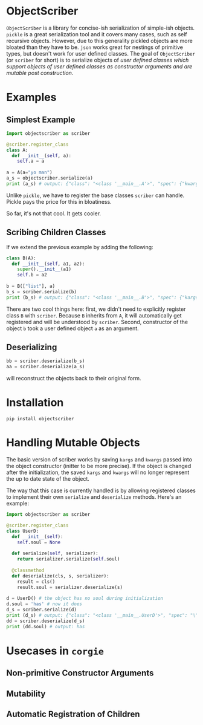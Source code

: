 # ObjectScriber
`ObjectScriber` is a library for concise-ish serialization of simple-ish objects. 
`pickle` is a great serialization tool and it covers many cases, such as self recursive objects. 
However, due to this generality pickled objects are more bloated than they have to be.
`json` works great for nestings of primitive types, but doesn't work for user defined classes.
The goal of `ObjectScriber` (or `scriber` for short) is to serialize objects of 
*user defined classes which support objects of user defined classes as constructor arguments and are mutable post construction*.

# Examples
## Simplest Example
```python
import objectscriber as scriber

@scriber.register_class
class A:
  def __init__(self, a):
    self.a = a
    
a = A(a="yo man") 
a_s = objectscriber.serialize(a) 
print (a_s) # output: {"class": "<class '__main__.A'>", "spec": {"kwargs": {"a": "yo man"}}}
```

Unlike `pickle`, we have to register the base classes `scriber` can handle. Pickle pays the price for this in bloatiness.

So far, it's not that cool. It gets cooler.

## Scribing Children Classes
If we extend the previous example by adding the following:
```python
class B(A): 
  def __init__(self, a1, a2):
    super().__init__(a1)
    self.b = a2
    
b = B(["list"], a)
b_s = scriber.serialize(b) 
print (b_s) # output: {"class": "<class '__main__.B'>", "spec": {"kargs": [["list"], {"class": "<class '__main__.A'>", "spec": {"kwargs": {"a": "yo man"}}}]}}
```

There are two cool things here: first, we didn't need to explicitly register class `B` 
with `scriber`. Because `B` inherits from `A`, it will automatically get registered and will be understood by
`scriber`. Second, constructor of the object `b` took a user defined object `a` as an argument. 

## Deserializing 
```python
bb = scriber.deserialize(b_s) 
aa = scriber.deserialize(a_s) 
```

will reconstruct the objects back to their original form.

# Installation
`pip install objectscriber`

# Handling Mutable Objects
The basic version of scriber works by saving `kargs` and `kwargs` passed into the object constructor (initter to be more precise). 
If the object is changed after the initialization, the saved `kargs` and `kwargs` will no longer represent the up to date state
of the object. 

The way that this case is currently handled is by allowing registered classes to implement their own `serialize` and `deserialize` methods. Here's an example:

```python
import objectscriber as scriber

@scriber.register_class 
class UserD: 
  def __init__(self):
    self.soul = None
    
  def serialize(self, serializer):
    return serializer.serialize(self.soul)
    
  @classmethod 
  def deserialize(cls, s, serializer):
    result = cls()
    result.soul = serializer.deserialize(s)
    
d = UserD() # the object has no soul during initialization
d.soul = 'has' # now it does
d_s = scriber.serialize(d) 
print (d_s) # output: {"class": "<class '__main__.UserD'>", "spec": "\"has\""}
dd = scriber.deserialize(d_s) 
print (dd.soul) # output: has
```

# Usecases in `corgie`

## Non-primitive Constructor Arguments
## Mutability
## Automatic Registration of Children
